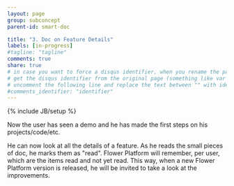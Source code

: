 ```yaml
---
layout: page
group: subconcept
parent-id: smart-doc

title: "3. Doc on Feature Details"
labels: [in-progress]
#tagline: "tagline"
comments: true
share: true
# in case you want to force a disqus identifier, when you rename the page
# get the disqus identifier from the original page (something like var disqus_identifier = 'ident';),
# uncomment the following line and replace the text between "" with ident
#comments_identifier: "identifier"
---
```

{% include JB/setup %}

Now the user has seen a demo and he has made the first steps on his projects/code/etc.

He can now look at all the details of a feature. As he reads the small pieces of doc, he marks them as "read". Flower Platform will remember, per user, which are the items read and not yet read. This way, when a new Flower Platform version is released, he will be invited to take a look at the improvements.